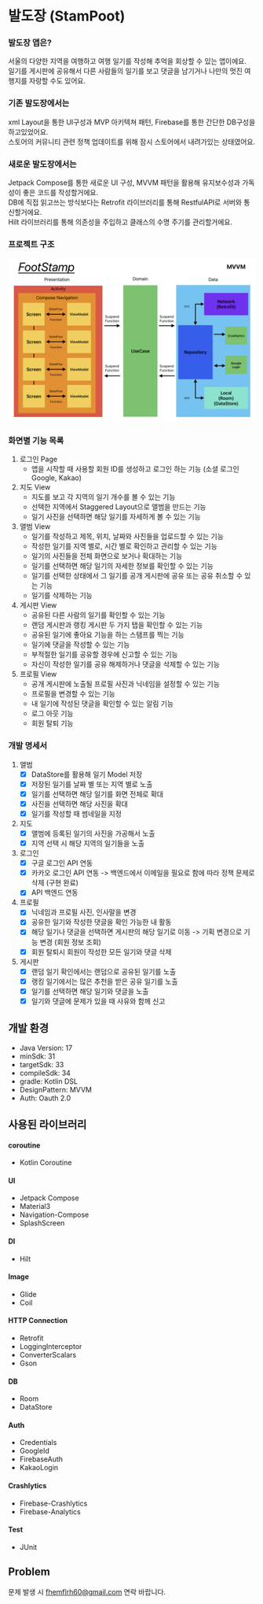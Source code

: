 # 발도장 (StamPoot)

### 발도장 앱은?

서울의 다양한 지역을 여행하고 여행 일기를 작성해 추억을 회상할 수 있는 앱이에요.  
일기를 게시판에 공유해서 다른 사람들의 일기를 보고 댓글을 남기거나 나만의 멋진 여행지를 자랑할 수도 있어요.

### 기존 발도장에서는

xml Layout을 통한 UI구성과 MVP 아키텍쳐 패턴, Firebase를 통한 간단한 DB구성을 하고있었어요.  
스토어의 커뮤니티 관련 정책 업데이트를 위해 잠시 스토어에서 내려가있는 상태였어요.

### 새로운 발도장에서는

Jetpack Compose를 통한 새로운 UI 구성, MVVM 패턴을 활용해 유지보수성과 가독성이 좋은 코드를 작성할거에요.  
DB에 직접 읽고쓰는 방식보다는 Retrofit 라이브러리를 통해 RestfulAPI로 서버와 통신할거에요.  
Hilt 라이브러리를 통해 의존성을 주입하고 클래스의 수명 주기를 관리할거에요.

### 프로젝트 구조
![footstamp_diagram.png](app%2Fsrc%2Fmain%2Fres%2Fdrawable%2Ffootstamp_diagram.png)

### 화면별 기능 목록

1. 로그인 Page
    - 앱을 시작할 때 사용할 회원 ID를 생성하고 로그인 하는 기능 (소셜 로그인 Google, Kakao)
2. 지도 View
    - 지도를 보고 각 지역의 일기 개수를 볼 수 있는 기능
    - 선택한 지역에서 Staggered Layout으로 앨범을 만드는 기능
    - 일기 사진을 선택하면 해당 일기를 자세하게 볼 수 있는 기능
3. 앨범 View
    - 일기를 작성하고 제목, 위치, 날짜와 사진들을 업로드할 수 있는 기능
    - 작성한 일기를 지역 별로, 시간 별로 확인하고 관리할 수 있는 기능
    - 일기의 사진들을 전체 화면으로 보거나 확대하는 기능
    - 일기를 선택하면 해당 일기의 자세한 정보를 확인할 수 있는 기능
    - 일기를 선택한 상태에서 그 일기를 공개 게시판에 공유 또는 공유 취소할 수 있는 기능
    - 일기를 삭제하는 기능
4. 게시판 View
    - 공유된 다른 사람의 일기를 확인할 수 있는 기능
    - 랜덤 게시판과 랭킹 게시판 두 가지 탭을 확인할 수 있는 기능
    - 공유된 일기에 좋아요 기능을 하는 스탬프를 찍는 기능
    - 일기에 댓글을 작성할 수 있는 기능
    - 부적절한 일기를 공유할 경우에 신고할 수 있는 기능
    - 자신이 작성한 일기를 공유 해제하거나 댓글을 삭제할 수 있는 기능
5. 프로필 View
    - 공개 게시판에 노출될 프로필 사진과 닉네임을 설정할 수 있는 기능
    - 프로필을 변경할 수 있는 기능
    - 내 일기에 작성된 댓글을 확인할 수 있는 알림 기능
    - 로그 아웃 기능
    - 회원 탈퇴 기능

### 개발 명세서

1. 앨범
    - [x] DataStore를 활용해 일기 Model 저장
    - [x] 저장된 일기를 날짜 별 또는 지역 별로 노출
    - [x] 일기를 선택하면 해당 일기를 화면 전체로 확대
    - [x] 사진을 선택하면 해당 사진을 확대
    - [x] 일기를 작성할 때 썸네일을 지정

2. 지도
    - [x] 앨범에 등록된 일기의 사진을 가공해서 노출
    - [x] 지역 선택 시 해당 지역의 일기들을 노출

3. 로그인
    - [x] 구글 로그인 API 연동
    - [x] 카카오 로그인 API 연동 -> 백엔드에서 이메일을 필요로 함에 따라 정책 문제로 삭제 (구현 완료)
    - [x] API 백엔드 연동

4. 프로필
    - [x] 닉네임과 프로필 사진, 인사말을 변경
    - [x] 공유한 일기와 작성한 댓글을 확인 가능한 내 활동
    - [x] 해당 일기나 댓글을 선택하면 게시판의 해당 일기로 이동 -> 기획 변경으로 기능 변경 (회원 정보 조회)
    - [x] 회원 탈퇴시 회원이 작성한 모든 일기와 댓글 삭제

5. 게시판
    - [x] 랜덤 일기 확인에서는 랜덤으로 공유된 일기를 노출
    - [x] 랭킹 일기에서는 많은 추천을 받은 공유 일기를 노출
    - [x] 일기를 선택하면 해당 일기와 댓글을 노출
    - [x] 일기와 댓글에 문제가 있을 때 사유와 함께 신고

## 개발 환경

- Java Version: 17
- minSdk: 31
- targetSdk: 33
- compileSdk: 34
- gradle: Kotlin DSL
- DesignPattern: MVVM
- Auth: Oauth 2.0

## 사용된 라이브러리

#### coroutine

- Kotlin Coroutine

#### UI

- Jetpack Compose
- Material3
- Navigation-Compose
- SplashScreen

#### DI

- Hilt

#### Image

- Glide
- Coil

#### HTTP Connection

- Retrofit
- LoggingInterceptor
- ConverterScalars
- Gson

#### DB

- Room
- DataStore

#### Auth

- Credentials
- GoogleId
- FirebaseAuth
- KakaoLogin

#### Crashlytics
- Firebase-Crashlytics
- Firebase-Analytics

#### Test

- JUnit

## Problem
문제 발생 시 fhemflrh60@gmail.com 연락 바랍니다.